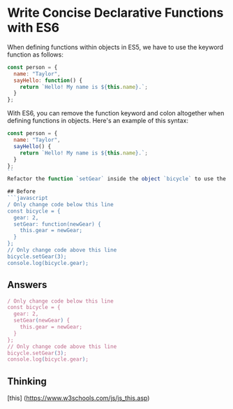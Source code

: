 # Write Concise Declarative Functions with ES6
When defining functions within objects in ES5, we have to use the keyword function as follows:
```javascript
const person = {
  name: "Taylor",
  sayHello: function() {
    return `Hello! My name is ${this.name}.`;
  }
};
```
With ES6, you can remove the function keyword and colon altogether when defining functions in objects. Here's an example of this syntax:
```javascript
const person = {
  name: "Taylor",
  sayHello() {
    return `Hello! My name is ${this.name}.`;
  }
};
``
Refactor the function `setGear` inside the object `bicycle` to use the shorthand syntax described above.

## Before
```javascript
/ Only change code below this line
const bicycle = {
  gear: 2,
  setGear: function(newGear) {
    this.gear = newGear;
  }
};
// Only change code above this line
bicycle.setGear(3);
console.log(bicycle.gear);
```
## Answers
```javascript
/ Only change code below this line
const bicycle = {
  gear: 2,
  setGear(newGear) {
    this.gear = newGear;
  }
};
// Only change code above this line
bicycle.setGear(3);
console.log(bicycle.gear);
```
## Thinking
[this] (https://www.w3schools.com/js/js_this.asp)
